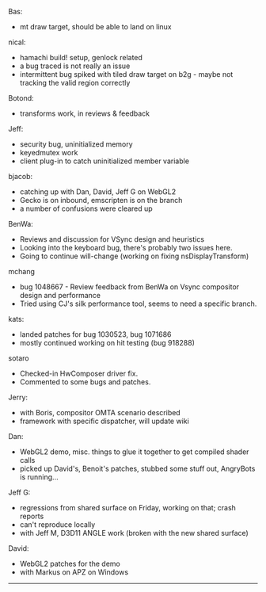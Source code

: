 Bas:
* mt draw target, should be able to land on linux

nical:
* hamachi build! setup, genlock related
* a bug traced is not really an issue
* intermittent bug spiked with tiled draw target on b2g - maybe not tracking the valid region correctly

Botond:
* transforms work, in reviews & feedback

Jeff:
* security bug, uninitialized memory
* keyedmutex work
* client plug-in to catch uninitialized member variable

bjacob:
* catching up with Dan, David, Jeff G on WebGL2
* Gecko is on inbound, emscripten is on the branch
* a number of confusions were cleared up

BenWa:
* Reviews and discussion for VSync design and heuristics
* Looking into the keyboard bug, there's probably two issues here.
* Going to continue will-change (working on fixing nsDisplayTransform)

mchang
* bug 1048667 - Review feedback from BenWa on Vsync compositor design and performance
* Tried using CJ's silk performance tool, seems to need a specific branch. 

kats:
* landed patches for bug 1030523, bug 1071686
* mostly continued working on hit testing (bug 918288)

sotaro
* Checked-in HwComposer driver fix.
* Commented to some bugs and patches.

Jerry:
* with Boris, compositor OMTA scenario described
* framework with specific dispatcher, will update wiki

Dan:
* WebGL2 demo, misc. things to glue it together to get compiled shader calls
* picked up David's, Benoit's patches, stubbed some stuff out, AngryBots is running...

Jeff G:
* regressions from shared surface on Friday, working on that; crash reports
* can't reproduce locally
* with Jeff M, D3D11 ANGLE work (broken with the new shared surface)

David:
* WebGL2 patches for the demo
* with Markus on APZ on Windows

________________


